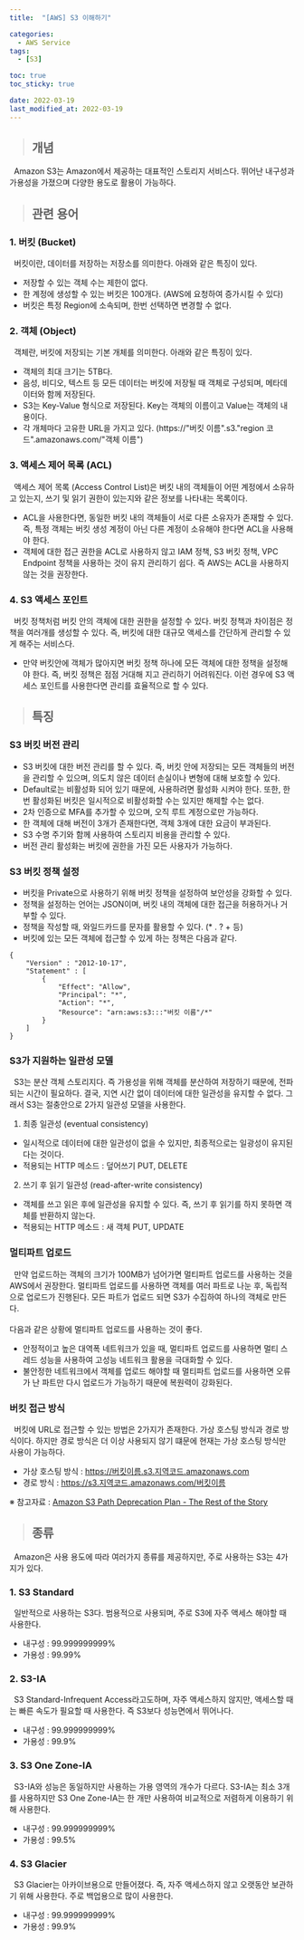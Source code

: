 ```yaml
---
title:  "[AWS] S3 이해하기"

categories:
  - AWS Service
tags:
  - [S3]

toc: true
toc_sticky: true

date: 2022-03-19
last_modified_at: 2022-03-19
---
```


> ## 개념

&nbsp; Amazon S3는 Amazon에서 제공하는 대표적인 스토리지 서비스다. 뛰어난 내구성과 가용성을 가졌으며 다양한 용도로 활용이 가능하다.

> ## 관련 용어

### 1. 버킷 (Bucket)

&nbsp; 버킷이란, 데이터를 저장하는 저장소를 의미한다. 아래와 같은 특징이 있다.

- 저장할 수 있는 객체 수는 제한이 없다.
- 한 계정에 생성할 수 있는 버킷은 100개다. (AWS에 요청하여 증가시킬 수 있다)
- 버킷은 특정 Region에 소속되며, 한번 선택하면 변경할 수 없다.

### 2. 객체 (Object)

&nbsp; 객체란, 버킷에 저장되는 기본 개체를 의미한다. 아래와 같은 특징이 있다.

- 객체의 최대 크기는 5TB다.
- 음성, 비디오, 텍스트 등 모든 데이터는 버킷에 저장될 때 객체로 구성되며, 메타데이터와 함께 저장된다.
- S3는 Key-Value 형식으로 저장된다. Key는 객체의 이름이고 Value는 객체의 내용이다.
- 각 개체마다 고유한 URL을 가지고 있다. (https://"버킷 이름".s3."region 코드".amazonaws.com/"객체 이름")

### 3. 액세스 제어 목록 (ACL)

&nbsp; 액세스 제어 목록 (Access Control List)은 버킷 내의 객체들이 어떤 계정에서 소유하고 있는지, 쓰기 및 읽기 권한이 있는지와 같은 정보를 나타내는 목록이다.

- ACL을 사용한다면, 동일한 버킷 내의 객체들이 서로 다른 소유자가 존재할 수 있다. 즉, 특정 객체는 버킷 생성 계정이 아닌 다른 계정이 소유해야 한다면 ACL을 사용해야 한다.
- 객체에 대한 접근 권한을 ACL로 사용하지 않고 IAM 정책, S3 버킷 정책, VPC Endpoint 정책을 사용하는 것이 유지 관리하기 쉽다. 즉 AWS는 ACL을 사용하지 않는 것을 권장한다.

### 4. S3 액세스 포인트

&nbsp; 버킷 정책처럼 버킷 안의 객체에 대한 권한을 설정할 수 있다. 버킷 정책과 차이점은 정책을 여러개를 생성할 수 있다. 즉, 버킷에 대한 대규모 액세스를 간단하게 관리할 수 있게 해주는 서비스다.

- 만약 버킷안에 객체가 많아지면 버킷 정책 하나에 모든 객체에 대한 정책을 설정해야 한다. 즉, 버킷 정책은 점점 거대해 지고 관리하기 어려워진다. 이런 경우에 S3 액세스 포인트를 사용한다면 관리를 효율적으로 할 수 있다.

> ## 특징

### S3 버킷 버전 관리

- S3 버킷에 대한 버전 관리를 할 수 있다. 즉, 버킷 안에 저장되는 모든 객체들의 버전을 관리할 수 있으며, 의도치 않은 데이터 손실이나 변형에 대해 보호할 수 있다.
- Default로는 비활성화 되어 있기 때문에, 사용하려면 활성화 시켜야 한다. 또한, 한번 활성화된 버킷은 일시적으로 비활성화할 수는 있지만 해제할 수는 없다.
- 2차 인증으로 MFA를 추가할 수 있으며, 오직 루트 계정으로만 가능하다.
- 한 객체에 대해 버전이 3개가 존재한다면, 객체 3개에 대한 요금이 부과된다.
- S3 수명 주기와 함께 사용하여 스토리지 비용을 관리할 수 있다.
- 버전 관리 활성화는 버킷에 권한을 가진 모든 사용자가 가능하다.

### S3 버킷 정책 설정

- 버킷을 Private으로 사용하기 위해 버킷 정책을 설정하여 보안성을 강화할 수 있다.
- 정책을 설정하는 언어는 JSON이며, 버킷 내의 객체에 대한 접근을 허용하거나 거부할 수 있다.
- 정책을 작성할 때, 와일드카드를 문자를 활용할 수 있다. (* . ? + 등)
- 버킷에 있는 모든 객체에 접근할 수 있게 하는 정책은 다음과 같다.

```
{
    "Version" : "2012-10-17",
    "Statement" : [
        {
            "Effect": "Allow",
			"Principal": "*",
			"Action": "*",
			"Resource": "arn:aws:s3:::"버킷 이름"/*"
        }
    ]
}
```

### S3가 지원하는 일관성 모델

&nbsp; S3는 분산 객체 스토리지다. 즉 가용성을 위해 객체를 분산하여 저장하기 때문에, 전파되는 시간이 필요하다. 결국, 지연 시간 없이 데이터에 대한 일관성을 유지할 수 없다. 그래서 S3는 절충안으로 2가지 일관성 모델을 사용한다.

1. 최종 일관성 (eventual consistency)
- 일시적으로 데이터에 대한 일관성이 없을 수 있지만, 최종적으로는 일광성이 유지된다는 것이다.
- 적용되는 HTTP 메소드 : 덮어쓰기 PUT, DELETE

2. 쓰기 후 읽기 일관성 (read-after-write consistency)
- 객체를 쓰고 읽은 후에 일관성을 유지할 수 있다. 즉, 쓰기 후 읽기를 하지 못하면 객체를 반환하지 않는다.
- 적용되는 HTTP 메소드 : 새 객체 PUT, UPDATE

### 멀티파트 업로드

&nbsp; 만약 업로드하는 객체의 크기가 100MB가 넘어가면 멀티파트 업로드를 사용하는 것을 AWS에서 권장한다. 멀티파트 업로드를 사용하면 객체를 여러 파트로 나눈 후, 독립적으로 업로드가 진행된다. 모든 파트가 업로드 되면 S3가 수집하여 하나의 객체로 만든다.
<br><br>
다음과 같은 상황에 멀티파트 업로드를 사용하는 것이 좋다.
- 안정적이고 높은 대역폭 네트워크가 있을 때, 멀티파트 업로드를 사용하면 멀티 스레드 성능을 사용하여 고성능 네트워크 활용을 극대화할 수 있다.
- 불안정한 네트워크에서 객체를 업로드 해야할 때 멀티파트 업로드를 사용하면 오류가 난 파트만 다시 업로드가 가능하기 때문에 복원력이 강화된다.

### 버킷 접근 방식

&nbsp; 버킷에 URL로 접근할 수 있는 방법은 2가지가 존재한다. 가상 호스팅 방식과 경로 방식이다. 하지만 경로 방식은 더 이상 사용되지 않기 떄문에 현재는 가상 호스팅 방식만 사용이 가능하다.

- 가상 호스팅 방식 : https://버킷이름.s3.지역코드.amazonaws.com
- 경로 방식 : https://s3.지역코드.amazonaws.com/버킷이름

※ 참고자료 : [Amazon S3 Path Deprecation Plan - The Rest of the Story](https://aws.amazon.com/ko/blogs/aws/amazon-s3-path-deprecation-plan-the-rest-of-the-story/)

> ## 종류

&nbsp; Amazon은 사용 용도에 따라 여러가지 종류를 제공하지만, 주로 사용하는 S3는 4가지가 있다.

### 1. S3 Standard

&nbsp; 일반적으로 사용하는 S3다. 범용적으로 사용되며, 주로 S3에 자주 액세스 해야할 때 사용한다.
- 내구성 : 99.999999999%
- 가용성 : 99.99%

### 2. S3-IA

&nbsp; S3 Standard-Infrequent Access라고도하며, 자주 액세스하지 않지만, 액세스할 때는 빠른 속도가 필요할 때 사용한다. 즉 S3보다 성능면에서 뛰어나다.
- 내구성 : 99.999999999%
- 가용성 : 99.9%

### 3. S3 One Zone-IA

&nbsp; S3-IA와 성능은 동일하지만 사용하는 가용 영역의 개수가 다르다. S3-IA는 최소 3개를 사용하지만 S3 One Zone-IA는 한 개만 사용하여 비교적으로 저렴하게 이용하기 위해 사용한다.
- 내구성 : 99.999999999%
- 가용성 : 99.5%

### 4. S3 Glacier
&nbsp; S3 Glacier는 아카이브용으로 만들어졌다. 즉, 자주 액세스하지 않고 오랫동안 보관하기 위해 사용한다. 주로 백업용으로 많이 사용한다.
- 내구성 : 99.999999999%
- 가용성 : 99.9%